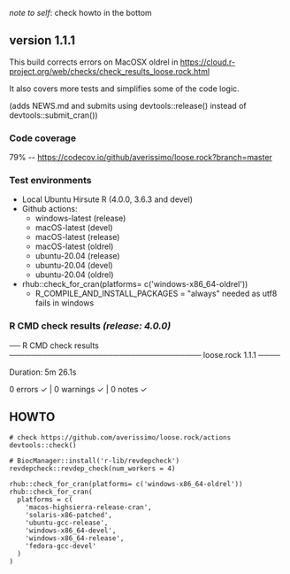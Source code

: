 _note to self_: check howto in the bottom

## version 1.1.1

This build corrects errors on MacOSX oldrel in https://cloud.r-project.org/web/checks/check_results_loose.rock.html

It also covers more tests and simplifies some of the code logic.

(adds NEWS.md and submits using devtools::release() instead of devtools::submit_cran())

### Code coverage

79% -- https://codecov.io/github/averissimo/loose.rock?branch=master

### Test environments

* Local Ubuntu Hirsute R (4.0.0, 3.6.3 and devel)
* Github actions:
    * windows-latest (release)
    * macOS-latest (devel)
    * macOS-latest (release)
    * macOS-latest (oldrel)
    * ubuntu-20.04 (release)
    * ubuntu-20.04 (devel)
    * ubuntu-20.04 (oldrel)
* rhub::check_for_cran(platforms= c('windows-x86_64-oldrel'))
    * R_COMPILE_AND_INSTALL_PACKAGES = "always" needed as utf8 fails in windows


### R CMD check results _(release: 4.0.0)_

── R CMD check results ─────────────────────────────────── loose.rock 1.1.1 ────

Duration: 5m 26.1s

0 errors ✓ | 0 warnings ✓ | 0 notes ✓

## HOWTO

```
# check https://github.com/averissimo/loose.rock/actions
devtools::check()

# BiocManager::install('r-lib/revdepcheck')
revdepcheck::revdep_check(num_workers = 4)

rhub::check_for_cran(platforms= c('windows-x86_64-oldrel'))
rhub::check_for_cran(
  platforms = c(
    'macos-highsierra-release-cran',
    'solaris-x86-patched',
    'ubuntu-gcc-release',
    'windows-x86_64-devel',
    'windows-x86_64-release',
    'fedora-gcc-devel'
  )
)
```
